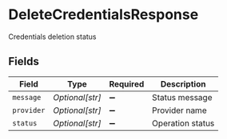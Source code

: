 # DeleteCredentialsResponse

Credentials deletion status


## Fields

| Field              | Type               | Required           | Description        |
| ------------------ | ------------------ | ------------------ | ------------------ |
| `message`          | *Optional[str]*    | :heavy_minus_sign: | Status message     |
| `provider`         | *Optional[str]*    | :heavy_minus_sign: | Provider name      |
| `status`           | *Optional[str]*    | :heavy_minus_sign: | Operation status   |